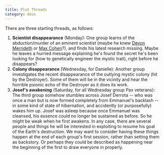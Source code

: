 ```yaml
---
title: Plot Threads
category: deus
---
```

There are three starting threads, as follows:
1. __Scientist disappearance__ (Monday): One group learns of the abduction/murder of an eminent scientist (maybe he knew [Devon Merrideth](char-private-joey) or [Max Cohen](char-private-nate)?), and finds his latest research missing. Maybe he leaves a hurried message explaining he's found the secret he's been looking for (how to genetically engineer the mystic trait), right before he disappears?
1. __Colony disappearance__ (Wednesday, for Danielle): Another group investigates the recent disappearance of the outlying mystic colony (hit by the Destroyer). Some of them will be in the vicinity and hear the horrible psionic echo of the Destroyer as it does its work.
1. __Josef's awakening__ (Saturday, for all Wednesday group Pax veterans): The third group somehow stumbles across Josef Derrota -- who was once a man but is now formed completely from Emmanuel's backlash -- in some kind of state of hibernation, and accidently (or purposefully) wakes him up. Josef was asleep because once Emmanuel was cleansed, his essence could no longer be sustained as before. So he might be weak when he first awakens. In any case, there are several people and things he will be interested in exploiting to resume his goal of the Earth's destruction.
We may want to consider having these things happen at the end of each group's first session, rather than setting them as backstory. Or perhaps they could be described as happening near the beginning of the first to draw everyone in properly.
